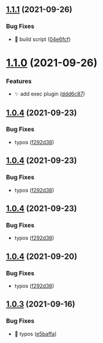 ## [1.1.1](https://github.com/wow-actions/semantic-release-config/compare/v1.1.0...v1.1.1) (2021-09-26)


### Bug Fixes

* 🐛 build script ([04e6fcf](https://github.com/wow-actions/semantic-release-config/commit/04e6fcf40e072e7617d893a1b30a6ccd04620bd1))

# [1.1.0](https://github.com/wow-actions/semantic-release-config/compare/v1.0.4...v1.1.0) (2021-09-26)


### Features

* ✨ add exec plugin ([ddd6c87](https://github.com/wow-actions/semantic-release-config/commit/ddd6c87d08e21c0fd0ed17a33a72d37873b638ea))

## [1.0.4](https://github.com/wow-actions/semantic-release-config/compare/v1.0.3...v1.0.4) (2021-09-23)


### Bug Fixes

* typos ([f292d38](https://github.com/wow-actions/semantic-release-config/commit/f292d38a1093113d16c6404a4ad77dda9c3c56c5))

## [1.0.4](https://github.com/wow-actions/semantic-release-config/compare/v1.0.3...v1.0.4) (2021-09-23)


### Bug Fixes

* typos ([f292d38](https://github.com/wow-actions/semantic-release-config/commit/f292d38a1093113d16c6404a4ad77dda9c3c56c5))

## [1.0.4](https://github.com/wow-actions/semantic-release-config/compare/v1.0.3...v1.0.4) (2021-09-23)


### Bug Fixes

* typos ([f292d38](https://github.com/wow-actions/semantic-release-config/commit/f292d38a1093113d16c6404a4ad77dda9c3c56c5))

## [1.0.4](https://github.com/wow-actions/semantic-release-config/compare/v1.0.3...v1.0.4) (2021-09-20)


### Bug Fixes

* typos ([f292d38](https://github.com/wow-actions/semantic-release-config/commit/f292d38a1093113d16c6404a4ad77dda9c3c56c5))

## [1.0.3](https://github.com/wow-actions/semantic-release-config/compare/v1.0.2...v1.0.3) (2021-09-16)


### Bug Fixes

* 🐛 typos ([e5baffa](https://github.com/wow-actions/semantic-release-config/commit/e5baffa7282094340db794f361a8ed296964e116))
